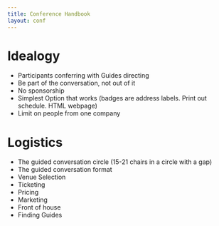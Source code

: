 ```yaml
---
title: Conference Handbook
layout: conf
---
```


# Idealogy

* Participants conferring with Guides directing
* Be part of the conversation, not out of it
* No sponsorship
* Simplest Option that works (badges are address labels. Print out schedule. HTML webpage)
* Limit on people from one company

# Logistics

* The guided conversation circle (15-21 chairs in a circle with a gap)
* The guided conversation format
* Venue Selection
* Ticketing
* Pricing
* Marketing
* Front of house
* Finding Guides
